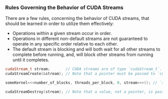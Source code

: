 
### Rules Governing the Behavior of CUDA Streams[](http://dli-413697eba907-96d315.aws.labs.courses.nvidia.com/lab/lab/tree/Streaming%20and%20Visual%20Profiling.ipynb#Rules-Governing-the-Behavior-of-CUDA-Streams)

There are a few rules, concerning the behavior of CUDA streams, that should be learned in order to utilize them effectively:

- Operations within a given stream occur in order.
- Operations in different non-default streams are not guaranteed to operate in any specific order relative to each other.
- The default stream is blocking and will both wait for all other streams to complete before running, and, will block other streams from running until it completes.

```cpp
cudaStream_t stream;       // CUDA streams are of type `cudaStream_t`.
cudaStreamCreate(&stream); // Note that a pointer must be passed to `cudaCreateStream`.

someKernel<<<number_of_blocks, threads_per_block, 0, stream>>>(); // `stream` is passed as 4th EC argument.

cudaStreamDestroy(stream); // Note that a value, not a pointer, is passed to `cudaDestroyStream`.
```

